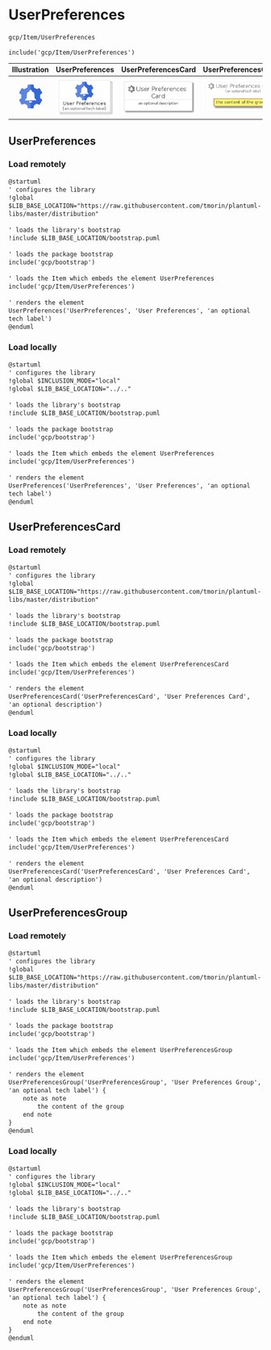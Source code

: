 # UserPreferences


```text
gcp/Item/UserPreferences
```

```text
include('gcp/Item/UserPreferences')
```



| Illustration | UserPreferences | UserPreferencesCard | UserPreferencesGroup |
| :---: | :---: | :---: | :---: |
| ![illustration for Illustration](../../gcp/Item/UserPreferences.png) | ![illustration for UserPreferences](../../gcp/Item/UserPreferences.Local.png) | ![illustration for UserPreferencesCard](../../gcp/Item/UserPreferencesCard.Local.png) | ![illustration for UserPreferencesGroup](../../gcp/Item/UserPreferencesGroup.Local.png) |




## UserPreferences

### Load remotely
```plantuml
@startuml
' configures the library
!global $LIB_BASE_LOCATION="https://raw.githubusercontent.com/tmorin/plantuml-libs/master/distribution"

' loads the library's bootstrap
!include $LIB_BASE_LOCATION/bootstrap.puml

' loads the package bootstrap
include('gcp/bootstrap')

' loads the Item which embeds the element UserPreferences
include('gcp/Item/UserPreferences')

' renders the element
UserPreferences('UserPreferences', 'User Preferences', 'an optional tech label')
@enduml
```

### Load locally
```plantuml
@startuml
' configures the library
!global $INCLUSION_MODE="local"
!global $LIB_BASE_LOCATION="../.."

' loads the library's bootstrap
!include $LIB_BASE_LOCATION/bootstrap.puml

' loads the package bootstrap
include('gcp/bootstrap')

' loads the Item which embeds the element UserPreferences
include('gcp/Item/UserPreferences')

' renders the element
UserPreferences('UserPreferences', 'User Preferences', 'an optional tech label')
@enduml
```

## UserPreferencesCard

### Load remotely
```plantuml
@startuml
' configures the library
!global $LIB_BASE_LOCATION="https://raw.githubusercontent.com/tmorin/plantuml-libs/master/distribution"

' loads the library's bootstrap
!include $LIB_BASE_LOCATION/bootstrap.puml

' loads the package bootstrap
include('gcp/bootstrap')

' loads the Item which embeds the element UserPreferencesCard
include('gcp/Item/UserPreferences')

' renders the element
UserPreferencesCard('UserPreferencesCard', 'User Preferences Card', 'an optional description')
@enduml
```

### Load locally
```plantuml
@startuml
' configures the library
!global $INCLUSION_MODE="local"
!global $LIB_BASE_LOCATION="../.."

' loads the library's bootstrap
!include $LIB_BASE_LOCATION/bootstrap.puml

' loads the package bootstrap
include('gcp/bootstrap')

' loads the Item which embeds the element UserPreferencesCard
include('gcp/Item/UserPreferences')

' renders the element
UserPreferencesCard('UserPreferencesCard', 'User Preferences Card', 'an optional description')
@enduml
```

## UserPreferencesGroup

### Load remotely
```plantuml
@startuml
' configures the library
!global $LIB_BASE_LOCATION="https://raw.githubusercontent.com/tmorin/plantuml-libs/master/distribution"

' loads the library's bootstrap
!include $LIB_BASE_LOCATION/bootstrap.puml

' loads the package bootstrap
include('gcp/bootstrap')

' loads the Item which embeds the element UserPreferencesGroup
include('gcp/Item/UserPreferences')

' renders the element
UserPreferencesGroup('UserPreferencesGroup', 'User Preferences Group', 'an optional tech label') {
    note as note
        the content of the group
    end note
}
@enduml
```

### Load locally
```plantuml
@startuml
' configures the library
!global $INCLUSION_MODE="local"
!global $LIB_BASE_LOCATION="../.."

' loads the library's bootstrap
!include $LIB_BASE_LOCATION/bootstrap.puml

' loads the package bootstrap
include('gcp/bootstrap')

' loads the Item which embeds the element UserPreferencesGroup
include('gcp/Item/UserPreferences')

' renders the element
UserPreferencesGroup('UserPreferencesGroup', 'User Preferences Group', 'an optional tech label') {
    note as note
        the content of the group
    end note
}
@enduml
```

